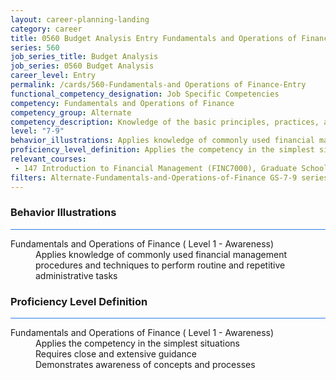```yaml
---
layout: career-planning-landing
category: career
title: 0560 Budget Analysis Entry Fundamentals and Operations of Finance
series: 560
job_series_title: Budget Analysis
job_series: 0560 Budget Analysis
career_level: Entry
permalink: /cards/560-Fundamentals-and Operations of Finance-Entry
functional_competency_designation: Job Specific Competencies
competency: Fundamentals and Operations of Finance
competency_group: Alternate
competency_description: Knowledge of the basic principles, practices, and methods of financial management to include requisitions, apportionments, allotments, investments, fiscal management, activity reporting, and fiscal year guidelines
level: "7-9"
behavior_illustrations: Applies knowledge of commonly used financial management procedures and techniques to perform routine and repetitive administrative tasks
proficiency_level_definition: Applies the competency in the simplest situations ? Requires close and extensive guidance ? Demonstrates awareness of concepts and processes
relevant_courses: 
 - 147 Introduction to Financial Management (FINC7000), Graduate School USA, <a href="https://www.graduateschool.edu/solr-search/content?keys=FINC7000">https://www.graduateschool.edu/solr-search/content?keys=FINC7000</a>
filters: Alternate-Fundamentals-and-Operations-of-Finance GS-7-9 series-0560
---
```


<div class="desktop:grid-col-6 margin-y-3">
  <div class="border-top-2 bg-white padding-3 shadow-5 height-full members-hover border-1px button-border border-top-blue radius-lg card-text-color">
    <h3>Behavior Illustrations</h3>
    <hr style="background-color: #2680EB !important;"/>
    <dl class="text-base card-content-color"><dt>Fundamentals and Operations of Finance ( Level 1 - Awareness)</dt><dd>Applies knowledge of commonly used financial management procedures and techniques to perform routine and repetitive administrative tasks</dd></dl>
  </div>
</div>
<div class="desktop:grid-col-6 margin-y-3">
  <div class="border-top-2 bg-white padding-3 shadow-5 height-full members-hover border-1px button-border border-top-blue radius-lg card-text-color">
    <h3>Proficiency Level Definition</h3>
     <hr style="background-color: #2680EB !important;"/>
    <dl class="text-base card-content-color"><dt>Fundamentals and Operations of Finance ( Level 1 - Awareness)</dt><dd>Applies the competency in the simplest situations </dd><dd> Requires close and extensive guidance </dd><dd> Demonstrates awareness of concepts and processes</dd></dl>
  </div>
</div>